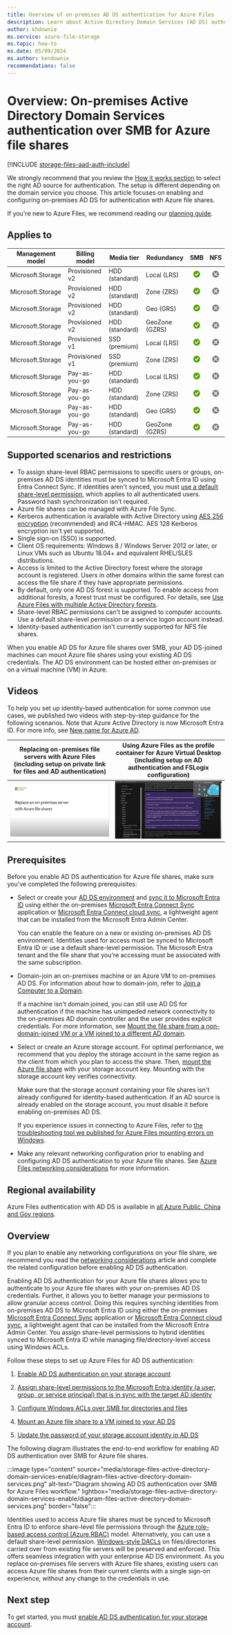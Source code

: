 ```yaml
---
title: Overview of on-premises AD DS authentication for Azure Files
description: Learn about Active Directory Domain Services (AD DS) authentication to Azure file shares over SMB, including supported scenarios and how permissions work between AD DS and Microsoft Entra ID.
author: khdownie
ms.service: azure-file-storage
ms.topic: how-to
ms.date: 05/09/2024
ms.author: kendownie
recommendations: false
---
```


# Overview: On-premises Active Directory Domain Services authentication over SMB for Azure file shares

[!INCLUDE [storage-files-aad-auth-include](../../../includes/storage-files-aad-auth-include.md)]

We strongly recommend that you review the [How it works section](./storage-files-active-directory-overview.md#how-it-works) to select the right AD source for authentication. The setup is different depending on the domain service you choose. This article focuses on enabling and configuring on-premises AD DS for authentication with Azure file shares.

If you're new to Azure Files, we recommend reading our [planning guide](storage-files-planning.md).

## Applies to
| Management model | Billing model | Media tier | Redundancy | SMB | NFS |
|-|-|-|-|:-:|:-:|
| Microsoft.Storage | Provisioned v2 | HDD (standard) | Local (LRS) | ![Yes](../media/icons/yes-icon.png) | ![No](../media/icons/no-icon.png) |
| Microsoft.Storage | Provisioned v2 | HDD (standard) | Zone (ZRS) | ![Yes](../media/icons/yes-icon.png) | ![No](../media/icons/no-icon.png) |
| Microsoft.Storage | Provisioned v2 | HDD (standard) | Geo (GRS) | ![Yes](../media/icons/yes-icon.png) | ![No](../media/icons/no-icon.png) |
| Microsoft.Storage | Provisioned v2 | HDD (standard) | GeoZone (GZRS) | ![Yes](../media/icons/yes-icon.png) | ![No](../media/icons/no-icon.png) |
| Microsoft.Storage | Provisioned v1 | SSD (premium) | Local (LRS) | ![Yes](../media/icons/yes-icon.png) | ![No](../media/icons/no-icon.png) |
| Microsoft.Storage | Provisioned v1 | SSD (premium) | Zone (ZRS) | ![Yes](../media/icons/yes-icon.png) | ![No](../media/icons/no-icon.png) |
| Microsoft.Storage | Pay-as-you-go | HDD (standard) | Local (LRS) | ![Yes](../media/icons/yes-icon.png) | ![No](../media/icons/no-icon.png) |
| Microsoft.Storage | Pay-as-you-go | HDD (standard) | Zone (ZRS) | ![Yes](../media/icons/yes-icon.png) | ![No](../media/icons/no-icon.png) |
| Microsoft.Storage | Pay-as-you-go | HDD (standard) | Geo (GRS) | ![Yes](../media/icons/yes-icon.png) | ![No](../media/icons/no-icon.png) |
| Microsoft.Storage | Pay-as-you-go | HDD (standard) | GeoZone (GZRS) | ![Yes](../media/icons/yes-icon.png) | ![No](../media/icons/no-icon.png) |

## Supported scenarios and restrictions

- To assign share-level RBAC permissions to specific users or groups, on-premises AD DS identities must be synced to Microsoft Entra ID using Entra Connect Sync. If identities aren't synced, you must [use a default share-level permission](storage-files-identity-assign-share-level-permissions.md#share-level-permissions-for-all-authenticated-identities), which applies to all authenticated users. Password hash synchronization isn't required.
- Azure file shares can be managed with Azure File Sync.
- Kerberos authentication is available with Active Directory using [AES 256 encryption](/troubleshoot/azure/azure-storage/files-troubleshoot-smb-authentication?toc=/azure/storage/files/toc.json#azure-files-on-premises-ad-ds-authentication-support-for-aes-256-kerberos-encryption) (recommended) and RC4-HMAC. AES 128 Kerberos encryption isn't yet supported.
- Single sign-on (SSO) is supported.
- Client OS requirements: Windows 8 / Windows Server 2012 or later, or Linux VMs such as Ubuntu 18.04+ and equivalent RHEL/SLES distributions.
- Access is limited to the Active Directory forest where the storage account is registered. Users in other domains within the same forest can access the file share if they have appropriate permissions.
- By default, only one AD DS forest is supported. To enable access from additional forests, a forest trust must be configured. For details, see [Use Azure Files with multiple Active Directory forests](storage-files-identity-multiple-forests.md).
- Share-level RBAC permissions can't be assigned to computer accounts. Use a default share-level permission or a service logon account instead.
- Identity-based authentication isn't currently supported for NFS file shares.

When you enable AD DS for Azure file shares over SMB, your AD DS-joined machines can mount Azure file shares using your existing AD DS credentials. The AD DS environment can be hosted either on-premises or on a virtual machine (VM) in Azure.

## Videos

To help you set up identity-based authentication for some common use cases, we published two videos with step-by-step guidance for the following scenarios. Note that Azure Active Directory is now Microsoft Entra ID. For more info, see [New name for Azure AD](https://aka.ms/azureadnewname).

| Replacing on-premises file servers with Azure Files (including setup on private link for files and AD authentication) | Using Azure Files as the profile container for Azure Virtual Desktop (including setup on AD authentication and FSLogix configuration)  |
|-|-|
| [![Screencast of the replacing on-premises file servers video - click to play.](./media/storage-files-identity-ad-ds-overview/replace-on-premises-server-thumbnail.png)](https://www.youtube.com/watch?v=jd49W33DxkQ) | [![Screencast of the Using Azure Files as the profile container video - click to play.](./media/storage-files-identity-ad-ds-overview/files-ad-ds-fslogix-thumbnail.png)](https://www.youtube.com/watch?v=9S5A1IJqfOQ) |

## Prerequisites

Before you enable AD DS authentication for Azure file shares, make sure you've completed the following prerequisites:

- Select or create your [AD DS environment](/windows-server/identity/ad-ds/get-started/virtual-dc/active-directory-domain-services-overview) and [sync it to Microsoft Entra ID](../../active-directory/hybrid/how-to-connect-install-roadmap.md) using either the on-premises [Microsoft Entra Connect Sync](../../active-directory/hybrid/whatis-azure-ad-connect.md) application or [Microsoft Entra Connect cloud sync](../../active-directory/cloud-sync/what-is-cloud-sync.md), a lightweight agent that can be installed from the Microsoft Entra Admin Center.

    You can enable the feature on a new or existing on-premises AD DS environment. Identities used for access must be synced to Microsoft Entra ID or use a default share-level permission. The Microsoft Entra tenant and the file share that you're accessing must be associated with the same subscription.

- Domain-join an on-premises machine or an Azure VM to on-premises AD DS. For information about how to domain-join, refer to [Join a Computer to a Domain](/windows-server/identity/ad-fs/deployment/join-a-computer-to-a-domain).

    If a machine isn't domain joined, you can still use AD DS for authentication if the machine has unimpeded network connectivity to the on-premises AD domain controller and the user provides explicit credentials. For more information, see [Mount the file share from a non-domain-joined VM or a VM joined to a different AD domain](storage-files-identity-mount-file-share.md#mount-the-file-share-from-a-non-domain-joined-vm-or-a-vm-joined-to-a-different-ad-domain).

- Select or create an Azure storage account. For optimal performance, we recommend that you deploy the storage account in the same region as the client from which you plan to access the share. Then, [mount the Azure file share](storage-how-to-use-files-windows.md) with your storage account key. Mounting with the storage account key verifies connectivity.

    Make sure that the storage account containing your file shares isn't already configured for identity-based authentication. If an AD source is already enabled on the storage account, you must disable it before enabling on-premises AD DS.

    If you experience issues in connecting to Azure Files, refer to [the troubleshooting tool we published for Azure Files mounting errors on Windows](https://azure.microsoft.com/blog/new-troubleshooting-diagnostics-for-azure-files-mounting-errors-on-windows/).

- Make any relevant networking configuration prior to enabling and configuring AD DS authentication to your Azure file shares. See [Azure Files networking considerations](storage-files-networking-overview.md) for more information.

## Regional availability

Azure Files authentication with AD DS is available in [all Azure Public, China and Gov regions](https://azure.microsoft.com/global-infrastructure/locations/).

## Overview

If you plan to enable any networking configurations on your file share, we recommend you read the [networking considerations](./storage-files-networking-overview.md) article and complete the related configuration before enabling AD DS authentication.

Enabling AD DS authentication for your Azure file shares allows you to authenticate to your Azure file shares with your on-premises AD DS credentials. Further, it allows you to better manage your permissions to allow granular access control. Doing this requires synching identities from on-premises AD DS to Microsoft Entra ID using either the on-premises [Microsoft Entra Connect Sync](../../active-directory/hybrid/whatis-azure-ad-connect.md) application or [Microsoft Entra Connect cloud sync](../../active-directory/cloud-sync/what-is-cloud-sync.md), a lightweight agent that can be installed from the Microsoft Entra Admin Center. You assign share-level permissions to hybrid identities synced to Microsoft Entra ID while managing file/directory-level access using Windows ACLs.

Follow these steps to set up Azure Files for AD DS authentication:

1. [Enable AD DS authentication on your storage account](storage-files-identity-ad-ds-enable.md)

1. [Assign share-level permissions to the Microsoft Entra identity (a user, group, or service principal) that is in sync with the target AD identity](storage-files-identity-assign-share-level-permissions.md)

1. [Configure Windows ACLs over SMB for directories and files](storage-files-identity-configure-file-level-permissions.md)

1. [Mount an Azure file share to a VM joined to your AD DS](storage-files-identity-mount-file-share.md)

1. [Update the password of your storage account identity in AD DS](storage-files-identity-ad-ds-update-password.md)

The following diagram illustrates the end-to-end workflow for enabling AD DS authentication over SMB for Azure file shares.

:::image type="content" source="media/storage-files-active-directory-domain-services-enable/diagram-files-active-directory-domain-services.png" alt-text="Diagram showing AD DS authentication over SMB for Azure Files workflow." lightbox="media/storage-files-active-directory-domain-services-enable/diagram-files-active-directory-domain-services.png" border="false":::

Identities used to access Azure file shares must be synced to Microsoft Entra ID to enforce share-level file permissions through the [Azure role-based access control (Azure RBAC)](../../role-based-access-control/overview.md) model. Alternatively, you can use a default share-level permission. [Windows-style DACLs](/previous-versions/technet-magazine/cc161041(v=msdn.10)) on files/directories carried over from existing file servers will be preserved and enforced. This offers seamless integration with your enterprise AD DS environment. As you replace on-premises file servers with Azure file shares, existing users can access Azure file shares from their current clients with a single sign-on experience, without any change to the credentials in use.  

## Next step

To get started, you must [enable AD DS authentication for your storage account](storage-files-identity-ad-ds-enable.md).
